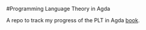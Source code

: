 #Programming Language Theory in Agda

A repo to track my progress of the PLT in Agda [book](https://wenkokke.github.io/sf).
